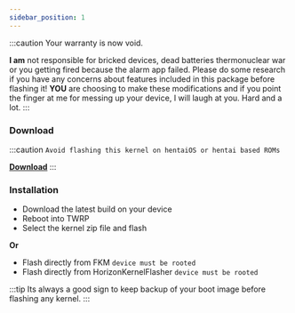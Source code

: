 ```yaml
---
sidebar_position: 1
---
```


:::caution
Your warranty is now void.

**I am** not responsible for bricked devices, dead batteries
thermonuclear war or you getting fired because the alarm app failed. Please
do some research if you have any concerns about features included in this package
before flashing it! **YOU** are choosing to make these modifications and if
you point the finger at me for messing up your device, I will laugh at you. Hard and a lot.
:::

### Download

:::caution
`Avoid flashing this kernel on hentaiOS or hentai based ROMs`

[**Download**](https://github.com/UtsavBalar1231/kernel_xiaomi_sm8250/releases/tag/3.0.0)
:::

### Installation

- Download the latest build on your device
- Reboot into TWRP
- Select the kernel zip file and flash

**Or**

- Flash directly from FKM `device must be rooted`
- Flash directly from HorizonKernelFlasher `device must be rooted`

:::tip
Its always a good sign to keep backup of your boot image before flashing any kernel.
:::
